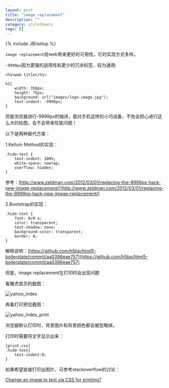 ```yaml
---
layout: post
title: "image replacement"
description: ""
category: styleSheets
tags: []
---
```

{% include JB/setup %}

`image replacement`给web带来更好的可用性，它的实现方式多样。

`-9999px`因为更强的适用性和更少的冗余标签，较为通用:

    <h1>web title</h1>

    h1{
  		width: 350px; 
  		height: 75px;
  		background: url("images/logo-image.jpg");
  		text-indent: -9999px;
	}

但是浏览器进行-9999px的缩进，面对手机这样的小巧设备，不免会担心进行这么大的绘图，会不会带来性能问题！

以下是两种替代方案：

1.Kellum Method的实现：

	.hide-text {
		text-indent: 100%;
		white-space: nowrap;
		overflow: hidden;
	}

参考：[http://www.zeldman.com/2012/03/01/replacing-the-9999px-hack-new-image-replacement/](http://www.zeldman.com/2012/03/01/replacing-the-9999px-hack-new-image-replacement/)

2.Bootstrap的实现：

	.hide-text {
  		font: 0/0 a;
  		color: transparent;
  		text-shadow: none;
  		background-color: transparent;
  		border: 0;
 	}

解释说明：[https://github.com/h5bp/html5-boilerplate/commit/aa0396eae757](https://github.com/h5bp/html5-boilerplate/commit/aa0396eae757)

但是，image replacement在打印时会出现问题

看雅虎首页的截图：

![yahoo_index](http://farm8.staticflickr.com/7377/9106316383_94720d9eca_o.jpg)

再看打印预览截图：

![yahoo_index_print](http://farm3.staticflickr.com/2863/9108541436_16301601f1_o.jpg)


浏览器默认打印时，背景图片和背景颜色都会被忽略掉。

打印时需要将文字显示出来：
	
    [print.css]
	.hide-text{
		text-indent:0;
	}

如果希望直接打印出图片，可参考stackoverflow的讨论：

[Change an image to text via CSS for printing?](http://stackoverflow.com/questions/401702/change-an-image-to-text-via-css-for-printing)
